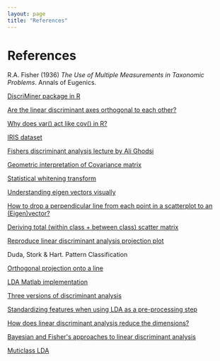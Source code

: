 ```yaml
---
layout: page
title: "References"
---
```


# References

<a name="Fisher1936"></a> R.A. Fisher (1936) _The Use of Multiple Measurements in Taxonomic Problems_. Annals of Eugenics.

<a href="https://cran.r-project.org/web/packages/DiscriMiner/index.html" name="DiscriMiner" target="_blank">DiscriMiner package in R</a>

<a href="https://stats.stackexchange.com/questions/190806/sources-seeming-disagreement-on-linear-quadratic-and-fishers-discriminant-ana/190821#190821" target="_blank">Are the linear discriminant axes orthogonal to each other?</a>

<a href="https://stackoverflow.com/questions/15651562/why-does-var-act-like-cov-in-r" name="covarianceRef" target="_blank">Why does var() act like cov() in R?</a>

<a href="https://archive.ics.uci.edu/ml/datasets/iris" name="iris" target="_blank">IRIS dataset</a>

<a href="https://www.youtube.com/watch?v=hGKt0yy9q_E" name="FDA-ghodsi-lecture" target="_blank">Fishers discriminant analysis lecture by Ali Ghodsi</a>

<a href="visiondummy.com/2014/04/geometric-interpretation-covariance-matrix/" name="intuition-covariance" target="_blank">Geometric interpretation of Covariance matrix</a>

<a href="theclevermachine.wordpress.com/2013/03/30/the-statistical-whitening-transform/" name="intuition-whitening" target="_blank">Statistical whitening transform</a>

<a href="https://alyssaq.github.io/2015/understanding-eigenvectors-and-eigenvalues-visually/" name="intuition-eigenvector" target="_blank">Understanding eigen vectors visually</a>

<a href="https://stackoverflow.com/questions/30398908/how-to-drop-a-perpendicular-line-from-each-point-in-a-scatterplot-to-an-eigenv/30399576#30399576" name="perpendicular-line-R" target="_blank">How to drop a perpendicular line from each point in a scatterplot to an (Eigen)vector?</a>

<a href="https://stats.stackexchange.com/questions/8625/deriving-total-within-class-between-class-scatter-matrix/8671#8671" name="Deriving total scatter matrix from within and between class matrices" target="_blank">Deriving total (within class + between class) scatter matrix</a>

<a href="https://stats.stackexchange.com/questions/111421/reproduce-linear-discriminant-analysis-projection-plot/111560#111560" name="projection-plot-r" target="_blank"> Reproduce linear discriminant analysis projection plot</a>

<a href="DudaStorkHart"></a>Duda, Stork & Hart. Pattern Classification

<a href="https://en.wikibooks.org/wiki/Linear_Algebra/Orthogonal_Projection_Onto_a_Line" name="orthogonal-projection" target="_blank">Orthogonal projection onto a line</a>

<a href="http://matlabdatamining.blogspot.com/2010/12/linear-discriminant-analysis-lda.html" name="matlab-lda-code" target="_blank">LDA Matlab implementation</a>

<a href="https://stats.stackexchange.com/questions/71489/three-versions-of-discriminant-analysis-differences-and-how-to-use-them" name="lda-fishers" target="_blank">Three versions of discriminant analysis</a>

<a href="https://stats.stackexchange.com/questions/109071/standardizing-features-when-using-lda-as-a-pre-processing-step" name="intuitive-lda" target="_blank">Standardizing features when using LDA as a pre-processing step</a>

<a href="https://stats.stackexchange.com/questions/22884/how-does-linear-discriminant-analysis-reduce-the-dimensions" name="dimension-reduction" target="_blank">How does linear discriminant analysis reduce the dimensions?</a>

<a href="https://stats.stackexchange.com/questions/87975/bayesian-and-fishers-approaches-to-linear-discriminant-analysis" name="bayesian-vs-fishers" target="_blank">Bayesian and Fisher's approaches to linear discriminant analysis</a>

<a href="https://en.wikipedia.org/wiki/Linear_discriminant_analysis#Multiclass_LDA" name="multiclass-lda" target="_blank">Muticlass LDA</a>
